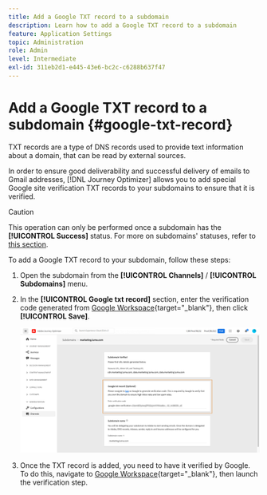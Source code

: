 ```yaml
---
title: Add a Google TXT record to a subdomain
description: Learn how to add a Google TXT record to a subdomain
feature: Application Settings
topic: Administration
role: Admin
level: Intermediate
exl-id: 311eb2d1-e445-43e6-bc2c-c6288b637f47
---
```

# Add a Google TXT record to a subdomain {#google-txt-record}

TXT records are a type of DNS records used to provide text information about a domain, that can be read by external sources.

In order to ensure good deliverability and successful delivery of emails to Gmail addresses, [!DNL Journey Optimizer] allows you to add special Google site verification TXT records to your subdomains to ensure that it is verified.

>[!CAUTION]
>
> This operation can only be performed once a subdomain has the **[!UICONTROL Success]** status. For more on subdomains' statuses, refer to [this section](access-subdomains.md).

To add a Google TXT record to your subdomain, follow these steps:

1. Open the subdomain from the **[!UICONTROL Channels]** / **[!UICONTROL Subdomains]** menu.

1. In the **[!UICONTROL Google txt record]** section, enter the verification code generated from [Google Workspace](https://support.google.com/a/answer/183895){target="_blank"}<!--G Suite Admin tools-->, then click **[!UICONTROL Save]**.

    ![](assets/subdomain-google-txt.png)
    
1. Once the TXT record is added, you need to have it verified by Google. To do this, navigate to [Google Workspace](https://support.google.com/a/answer/183895){target="_blank"}<!--G Suite Admin tools-->, then launch the verification step.
